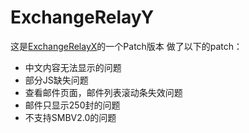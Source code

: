# ExchangeRelayY

这是[ExchangeRelayX](https://github.com/quickbreach/ExchangeRelayX)的一个Patch版本
做了以下的patch：
 - 中文内容无法显示的问题
 - 部分JS缺失问题
 - 查看邮件页面，邮件列表滚动条失效问题
 - 邮件只显示250封的问题
 - 不支持SMBV2.0的问题

